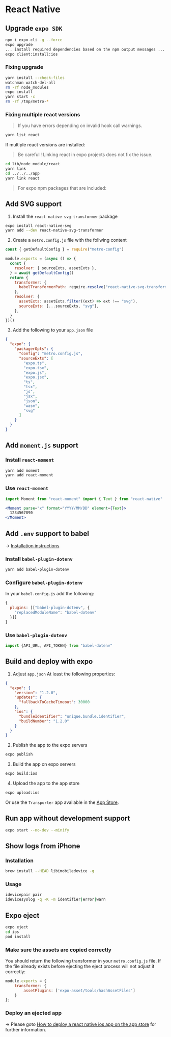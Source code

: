 # React Native

## Upgrade `expo SDK`

```bash
npm i expo-cli -g --force
expo upgrade
... install required dependencies based on the npm output messages ...
expo client:install:ios
```

### Fixing upgrade

```bash
yarn install --check-files
watchman watch-del-all
rm -rf node_modules
expo install
yarn start -c
rm -rf /tmp/metro-*
```

### Fixing multiple react versions

> If you have errors depending on invalid hook call warnings.

```bash
yarn list react
```

If multiple react versions are installed:

> Be carefull! Linking react in expo projects does not fix the issue.

```bash
cd lib/node_module/react
yarn link
cd ../../../app
yarn link react
```

> For expo npm packages that are included:

## Add SVG support

1. Install the `react-native-svg-transformer` package

```bash
expo install react-native-svg
yarn add --dev react-native-svg-transformer
```

2. Create a `metro.config.js` file with the follwing content

```js
const { getDefaultConfig } = require("metro-config")

module.exports = (async () => {
  const {
    resolver: { sourceExts, assetExts },
  } = await getDefaultConfig()
  return {
    transformer: {
      babelTransformerPath: require.resolve("react-native-svg-transformer"),
    },
    resolver: {
      assetExts: assetExts.filter((ext) => ext !== "svg"),
      sourceExts: [...sourceExts, "svg"],
    },
  }
})()
```

3. Add the following to your `app.json` file

```json
{
  "expo": {
    "packagerOpts": {
      "config": "metro.config.js",
      "sourceExts": [
        "expo.ts",
        "expo.tsx",
        "expo.js",
        "expo.jsx",
        "ts",
        "tsx",
        "js",
        "jsx",
        "json",
        "wasm",
        "svg"
      ]
    }
  }
}
```

## Add `moment.js` support

### Install `react-moment`

```bash
yarn add moment
yarn add react-moment
```

### Use `react-moment`

```jsx
import Moment from "react-moment" import { Text } from "react-native"

<Moment parse="x" format="YYYY/MM/DD" element={Text}>
  1234567890
</Moment>
```

## Add `.env` support to babel

&rarr; [Installation instructions](https://github.com/zetachang/react-native-dotenv/tree/master/babel-plugin-dotenv)

### Install `babel-plugin-dotenv`

```bash
yarn add babel-plugin-dotenv
```

### Configure `babel-plugin-dotenv`

In your `babel.config.js` add the following:

```js
{
  plugins: [["babel-plugin-dotenv", {
    "replacedModuleName": "babel-dotenv"
  }]]
}
```

### Use `babel-plugin-dotenv`

```js
import {API_URL, API_TOKEN} from "babel-dotenv"
```

## Build and deploy with expo

1. Adjust `app.json`
   At least the following properties:

```json
{
  "expo": {
    "version": "1.2.0",
    "updates": {
      "fallbackToCacheTimeout": 30000
    },
    "ios": {
      "bundleIdentifier": "unique.bundle.identifier",
      "buildNumber": "1.2.0"
    }
  }
}
```

2. Publish the app to the expo servers

```bash
expo publish
```

3. Build the app on expo servers

```bash
expo build:ios
```

4. Upload the app to the app store

```bash
expo upload:ios
```

Or use the `Transporter` app available in the [App Store](https://apps.apple.com/ch/app/transporter/id1450874784).

## Run app without development support

```bash
expo start --no-dev --minify
```

## Show logs from iPhone

### Installation

```bash
brew install --HEAD libimobiledevice -g
```

### Usage

```bash
idevicepair pair
idevicesyslog -q -K -m identifier|error|warn
```

## Expo eject

```bash
expo eject
cd ios
pod install
```

### Make sure the assets are copied correctly

You should return the following transformer in your `metro.config.js` file. If the file already exists before ejecting the
eject process will not adjust it correctly:

```js
module.exports = {
    transformer: {
        assetPlugins: ['expo-asset/tools/hashAssetFiles']
    }
};
```

### Deploy an ejected app
&rarr; Please goto [How to deploy a react native ios app on the app store](https://readybytes.in/blog/how-to-deploy-a-react-native-ios-app-on-the-app-store) for further information.
